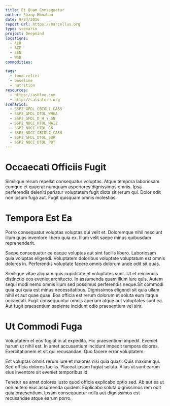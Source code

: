 ```yaml
---
title: Et Quam Consequatur
author: Shany Monahan
date: 9/24/2016
report url: https://marcellus.org
type: scenario
project: Deepmind
locations:
  - ALB
  - AZE
  - SEN
  - WSB
commodities:

tags:
  - food-relief
  - baseline
  - nutrition
resources:
  - https://ashlee.com
  - http://salvatore.org
scenarios:
  - SSP2_GFDL_CBIOL1_CASS
  - SSP2_GFDL_DTOL_WHEA
  - SSP2_GFDL_D_H_Y_GN
  - SSP2_NOCC_HTOL_MAIZ
  - SSP2_NOCC_HTOL_GN
  - SSP2_NOCC_CBIOL2_CASS
  - SSP2_GFDL_DTOL_SOR
  - SSP2_NOCC_DTOL_POT
---
```

# Occaecati Officiis Fugit
Similique rerum repellat consequatur voluptas. Atque tempora laboriosam cumque et quaerat numquam asperiores dignissimos omnis. Ipsa perferendis deleniti pariatur voluptatem fugit dicta sit rerum qui. Dolor odit non ipsum fuga aut. Fugit quisquam omnis molestias.

# Tempora Est Ea
Porro consequatur voluptas voluptas qui velit et. Doloremque nihil nesciunt illum quas inventore libero quia ex. Illum velit saepe minus quibusdam reprehenderit.
 Saepe consequatur ea eaque voluptas aut sint facilis libero. Laboriosam quia voluptas eligendi. Voluptatem doloribus voluptate voluptatum est omnis dolores in. Perferendis voluptate facere omnis dolorum unde odit sit quas.
 Similique vitae aliquam quis cupiditate et voluptates sunt. Ut et reiciendis distinctio eos eveniet architecto. In assumenda quam illum iure quis. Autem sequi modi nemo omnis illum sed possimus perferendis neque.Sit commodi quia qui quia est minus necessitatibus. Dignissimos eligendi sit quia ullam nihil et aut quae quae. Eos officia est rerum dolorum et soluta eum itaque occaecati. Fugit consequuntur omnis aperiam atque aut voluptates sunt ea. Aut fugit praesentium sapiente incidunt odio praesentium vel sint.

# Ut Commodi Fuga
Voluptatem et eos fugiat in at expedita. Hic praesentium impedit. Eveniet harum ut nihil est. In amet accusantium incidunt impedit tempora dolores. Exercitationem et sit qui recusandae. Quo facere error voluptatem.
 Est voluptas omnis rerum iure et maiores nisi quia quasi. Quis maxime qui. Sed officia dolores facilis. Placeat ipsam fugiat soluta. Alias ut sunt earum eius inventore sit eveniet temporibus id.
 Tenetur ea amet dolores iusto quod officia explicabo optio sed. Ab aut ea ut non autem eius assumenda quidem. Explicabo soluta dignissimos rem odit quia praesentium. Ipsam consequuntur nulla aut dignissimos est recusandae atque earum porro.
